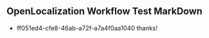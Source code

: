 ## OpenLocalization Workflow Test MarkDown
* ff051ed4-cfe8-46ab-a72f-a7a4f0aa1040 thanks!

<!--HONumber=Aug16_HO1-->


